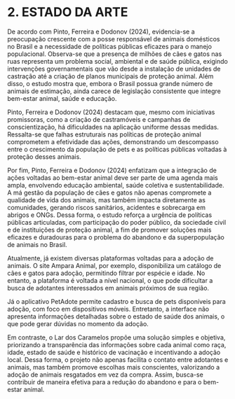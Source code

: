 # 2. ESTADO DA ARTE

De acordo com Pinto, Ferreira e Dodonov (2024), evidencia-se a preocupação crescente com a posse responsável de animais domésticos no Brasil e a necessidade de políticas públicas eficazes para o manejo populacional. Observa-se que a presença de milhões de cães e gatos nas ruas representa um problema social, ambiental e de saúde pública, exigindo intervenções governamentais que vão desde a instalação de unidades de castração até a criação de planos municipais de proteção animal. Além disso, o estudo mostra que, embora o Brasil possua grande número de animais de estimação, ainda carece de legislação consistente que integre bem-estar animal, saúde e educação.

Pinto, Ferreira e Dodonov (2024) destacam que, mesmo com iniciativas promissoras, como a criação de castramóveis e campanhas de conscientização, há dificuldades na aplicação uniforme dessas medidas. Ressalta-se que falhas estruturais nas políticas de proteção animal comprometem a efetividade das ações, demonstrando um descompasso entre o crescimento da população de pets e as políticas públicas voltadas à proteção desses animais.

Por fim, Pinto, Ferreira e Dodonov (2024) enfatizam que a integração de ações voltadas ao bem-estar animal deve ser parte de uma agenda mais ampla, envolvendo educação ambiental, saúde coletiva e sustentabilidade. A má gestão da população de cães e gatos não apenas compromete a qualidade de vida dos animais, mas também impacta diretamente as comunidades, gerando riscos sanitários, acidentes e sobrecarga em abrigos e ONGs. Dessa forma, o estudo reforça a urgência de políticas públicas articuladas, com participação do poder público, da sociedade civil e de instituições de proteção animal, a fim de promover soluções mais eficazes e duradouras para o problema do abandono e da superpopulação de animais no Brasil.


Atualmente, já existem diversas plataformas voltadas para a adoção de animais. O site Ampara Animal, por exemplo, disponibiliza um catálogo de cães e gatos para adoção, permitindo filtrar por espécie e idade. No entanto, a plataforma é voltada a nível nacional, o que pode dificultar a busca de adotantes interessados em animais próximos de sua região.

Já o aplicativo PetAdote permite cadastro e busca de pets disponíveis para adoção, com foco em dispositivos móveis. Entretanto, a interface não apresenta informações detalhadas sobre o estado de saúde dos animais, o que pode gerar dúvidas no momento da adoção.

Em contraste, o Lar dos Caramelos propõe uma solução simples e objetiva, priorizando a transparência das informações sobre cada animal  como raça, idade, estado de saúde e histórico de vacinação  e incentivando a adoção local. Dessa forma, o projeto não apenas facilita o contato entre adotantes e animais, mas também promove escolhas mais conscientes, valorizando a adoção de animais resgatados em vez da compra. Assim, busca-se contribuir de maneira efetiva para a redução do abandono e para o bem-estar animal.
